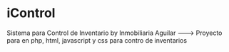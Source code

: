 iControl
========

Sistema para Control de Inventario by Inmobiliaria Aguilar
---> Proyecto para en php, html, javascript y css para contro de inventarios
